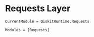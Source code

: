 # Requests Layer

```@meta
CurrentModule = QiskitRuntime.Requests
```

```@autodocs
Modules = [Requests]
```
